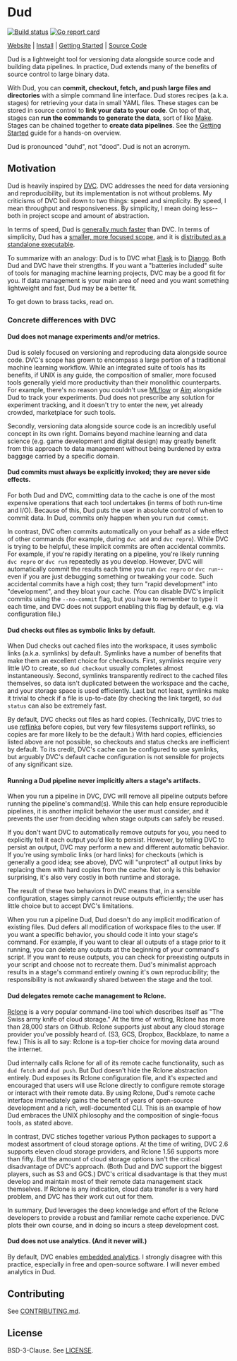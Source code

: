 # Dud

[![Build status](https://github.com/kevin-hanselman/dud/workflows/build/badge.svg)](https://github.com/kevin-hanselman/dud/actions?query=workflow%3Abuild)
[![Go report card](https://goreportcard.com/badge/github.com/kevin-hanselman/dud)](https://goreportcard.com/report/github.com/kevin-hanselman/dud)

[Website](https://kevin-hanselman.github.io/dud/)
| [Install](https://kevin-hanselman.github.io/dud/install)
| [Getting Started](https://kevin-hanselman.github.io/dud/getting_started)
| [Source Code](https://github.com/kevin-hanselman/dud)

Dud is a lightweight tool for versioning data alongside source code and building
data pipelines. In practice, Dud extends many of the benefits of source
control to large binary data.

With Dud, you can **commit, checkout, fetch, and push large files and
directories** with a simple command line interface. Dud stores recipes (a.k.a.
stages) for retrieving your data in small YAML files. These stages can be
stored in source control to **link your data to your code**. On top of that,
stages can **run the commands to generate the data**, sort of like
[Make](https://www.gnu.org/software/make/). Stages can be chained together to
**create data pipelines**. See the [Getting
Started](https://kevin-hanselman.github.io/dud/getting_started) guide for
a hands-on overview.

Dud is pronounced "duhd", not "dood". Dud is not an acronym.


## Motivation

Dud is heavily inspired by [DVC](https://dvc.org/). DVC addresses the need for
data versioning and reproducibility, but its implementation is not without
problems. My criticisms of DVC boil down to two things: speed and simplicity. By
speed, I mean throughput and responsiveness. By simplicity, I mean doing
less--both in project scope and amount of abstraction.

In terms of speed, Dud is [generally much
faster](https://kevin-hanselman.github.io/dud/benchmarks) than DVC. In terms of
simplicity, Dud has a [smaller, more focused
scope](https://kevin-hanselman.github.io/dud/cli/dud), and it is [distributed as
a standalone executable](https://github.com/kevin-hanselman/dud/releases).

To summarize with an analogy: Dud is to DVC what [Flask][1] is to [Django][1].
Both Dud and DVC have their strengths. If you want a "batteries included" suite
of tools for managing machine learning projects, DVC may be a good fit for you.
If data management is your main area of need and you want something lightweight
and fast, Dud may be a better fit.

[1]: https://hackr.io/blog/flask-vs-django

To get down to brass tacks, read on.

### Concrete differences with DVC

#### Dud does not manage experiments and/or metrics.

Dud is solely focused on versioning and reproducing data alongside source code.
DVC's scope has grown to encompass a large portion of a traditional machine
learning workflow. While an integrated suite of tools has its benefits, if UNIX
is any guide, the composition of smaller, more focused tools generally yield
more productivity than their monolithic counterparts. For example, there's no
reason you couldn't use [MLflow](https://mlflow.org/) or
[Aim](https://aimstack.io/) alongside Dud to track your experiments. Dud does
not prescribe any solution for experiment tracking, and it doesn't try to enter
the new, yet already crowded, marketplace for such tools.

Secondly, versioning data alongside source code is an incredibly useful concept
in its own right. Domains beyond machine learning and data science (e.g. game
development and digital design) may greatly benefit from this approach to data
management without being burdened by extra baggage carried by a specific domain.


#### Dud commits must always be explicitly invoked; they are never side effects.

For both Dud and DVC, committing data to the cache is one of the most expensive
operations that each tool undertakes (in terms of both run-time and I/O).
Because of this, Dud puts the user in absolute control of when to commit data.
In Dud, commits only happen when you run `dud commit`.

In contrast, DVC often commits automatically on your behalf as a side effect of
other commands (for example, during `dvc add` and `dvc repro`). While DVC is
trying to be helpful, these implicit commits are often accidental commits.
For example, if you're rapidly iterating on a pipeline, you're likely running
`dvc repro` or `dvc run` repeatedly as you develop. However, DVC will
automatically commit the results each time you run `dvc repro` or `dvc
run`--even if you are just debugging something or tweaking your code. Such
accidental commits have a high cost; they turn "rapid development" into
"development", and they bloat your cache. (You can disable DVC's implicit
commits using the `--no-commit` flag, but you have to remember to type it each
time, and DVC does not support enabling this flag by default, e.g. via
configuration file.)


#### Dud checks out files as symbolic links by default.

When Dud checks out cached files into the workspace, it uses symbolic links
(a.k.a. symlinks) by default. Symlinks have a number of benefits that make them
an excellent choice for checkouts. First, symlinks require very little I/O to
create, so `dud checkout` usually completes almost instantaneously. Second,
symlinks transparently redirect to the cached files themselves, so data isn't
duplicated between the workspace and the cache, and your storage space is used
efficiently. Last but not least, symlinks make it trivial to check if a file is
up-to-date (by checking the link target), so `dud status` can also be extremely
fast.

By default, DVC checks out files as hard copies. (Technically, DVC tries to use
[reflinks][reflink] before copies, but very few filesystems support reflinks, so
copies are far more likely to be the default.) With hard copies, efficiencies
listed above are not possible, so checkouts and status checks are inefficient by
default. To its credit, DVC's cache can be configured to use symlinks, but
arguably DVC's default cache configuration is not sensible for projects of any
significant size.

[reflink]: https://en.wikipedia.org/wiki/Data_deduplication#reflink


#### Running a Dud pipeline never implicitly alters a stage's artifacts.

When you run a pipeline in DVC, DVC will remove all pipeline outputs before
running the pipeline's command(s). While this can help ensure reproducible
pipelines, it is another implicit behavior the user must consider, and it
prevents the user from deciding when stage outputs can safely be reused.

If you don't want DVC to automatically remove outputs for you, you need to
explicitly tell it each output you'd like to persist. However, by telling DVC to
persist an output, DVC may perform a new and different automatic behavior. If
you're using symbolic links (or hard links) for checkouts (which is generally
a good idea; see above), DVC will "unprotect" all output links by replacing them
with hard copies from the cache. Not only is this behavior surprising, it's also
very costly in both runtime and storage.

The result of these two behaviors in DVC means that, in a sensible
configuration, stages simply cannot reuse outputs efficiently; the user has
little choice but to accept DVC's limitations.

When you run a pipeline Dud, Dud doesn't do any implicit modification of
existing files. Dud defers all modification of workspace files to the user. If
you want a specific behavior, you should code it into your stage's command. For
example, if you want to clear all outputs of a stage prior to it running, you
can delete any outputs at the beginning of your command's script. If you want
to reuse outputs, you can check for preexisting outputs in your script and
choose not to recreate them. Dud's minimalist approach results in a stage's
command entirely owning it's own reproducibility; the responsibility is
not awkwardly shared between the stage and the tool.


#### Dud delegates remote cache management to Rclone.

[Rclone](https://rclone.org) is a very popular command-line tool which describes
itself as "The Swiss army knife of cloud storage." At the time of writing,
Rclone has more than 28,000 stars on Github. Rclone supports just about any
cloud storage provider you've possibly heard of. (S3, GCS, Dropbox, Backblaze,
to name a few.) This is all to say: Rclone is a top-tier choice for moving data
around the internet.

Dud internally calls Rclone for all of its remote cache functionality, such as
`dud fetch` and `dud push`. But Dud doesn't hide the Rclone abstraction
entirely. Dud exposes its Rclone configuration file, and it's expected and
encouraged that users will use Rclone directly to configure remote storage or
interact with their remote data. By using Rclone, Dud's remote cache interface
immediately gains the benefit of years of open-source development and a rich,
well-documented CLI. This is an example of how Dud embraces the UNIX philosophy
and the composition of single-focus tools, as stated above.

In contrast, DVC stiches together various Python packages to support a modest
assortment of cloud storage options. At the time of writing, DVC 2.6 supports
eleven cloud storage providers, and Rclone 1.56 supports more than fifty. But
the amount of cloud storage options isn't the critical disadvantage of DVC's
approach. (Both Dud and DVC support the biggest players, such as S3 and GCS.)
DVC's critical disadvantage is that they must develop and maintain most of their
remote data management stack themselves. If Rclone is any indication, cloud data
transfer is a very hard problem, and DVC has their work cut out for them.

In summary, Dud leverages the deep knowledge and effort of the Rclone developers
to provide a robust and familiar remote cache experience. DVC plots their own
course, and in doing so incurs a steep development cost.


#### Dud does not use analytics. (And it never will.)

By default, DVC enables [embedded
analytics](https://dvc.org/doc/user-guide/analytics#anonymized-usage-analytics).
I strongly disagree with this practice, especially in free and open-source
software. I will never embed analytics in Dud.


## Contributing

See
[CONTRIBUTING.md](https://github.com/kevin-hanselman/dud/blob/main/CONTRIBUTING.md).


## License

BSD-3-Clause. See
[LICENSE](https://github.com/kevin-hanselman/dud/blob/main/LICENSE).

